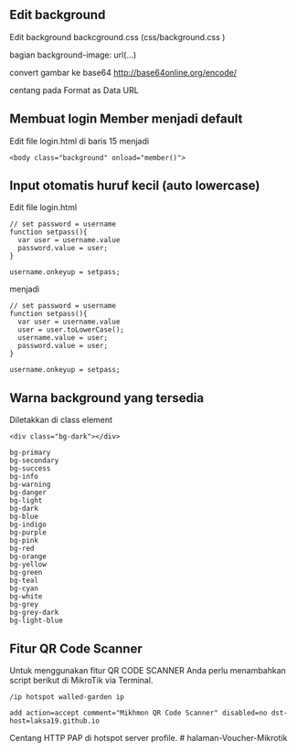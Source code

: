 ## Edit background
Edit background backcground.css  (css/background.css )

bagian background-image: url(...)

convert gambar ke base64 http://base64online.org/encode/

centang pada Format as Data URL

## Membuat login Member menjadi default
Edit file login.html di baris 15 menjadi 
```
<body class="background" onload="member()">
```

## Input otomatis huruf kecil (auto lowercase)
Edit file login.html 
```
// set password = username
function setpass(){
  var user = username.value		
  password.value = user;
}

username.onkeyup = setpass;

```
menjadi
```
// set password = username
function setpass(){
  var user = username.value	
  user = user.toLowerCase();
  username.value = user;	
  password.value = user;
}

username.onkeyup = setpass; 

```

## Warna background yang tersedia 

Diletakkan di class element
```
<div class="bg-dark"></div>
```

```
bg-primary
bg-secondary
bg-success
bg-info
bg-warning 
bg-danger
bg-light
bg-dark
bg-blue
bg-indigo
bg-purple
bg-pink
bg-red
bg-orange
bg-yellow
bg-green
bg-teal
bg-cyan
bg-white
bg-grey
bg-grey-dark
bg-light-blue

```
## Fitur QR Code Scanner

Untuk menggunakan fitur QR CODE SCANNER Anda perlu menambahkan script berikut di MikroTik via Terminal.
```
/ip hotspot walled-garden ip

add action=accept comment="Mikhmon QR Code Scanner" disabled=no dst-host=laksa19.github.io

```
Centang HTTP PAP di hotspot server profile.
#   h a l a m a n - V o u c h e r - M i k r o t i k  
 
